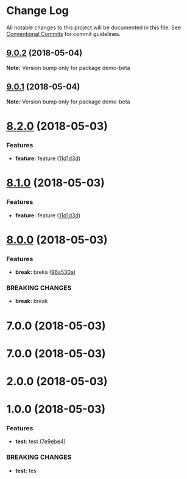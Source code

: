 # Change Log

All notable changes to this project will be documented in this file.
See [Conventional Commits](https://conventionalcommits.org) for commit guidelines.

<a name="9.0.2"></a>
## [9.0.2](https://github.com/fruitCandy/semantic-versioning/compare/demo-beta@9.0.1...demo-beta@9.0.2) (2018-05-04)




**Note:** Version bump only for package demo-beta

<a name="9.0.1"></a>
## [9.0.1](https://github.com/fruitCandy/semantic-versioning/compare/demo-beta@8.2.0...demo-beta@9.0.1) (2018-05-04)




**Note:** Version bump only for package demo-beta

<a name="8.2.0"></a>
# [8.2.0](https://github.com/fruitCandy/semantic-versioning/compare/demo-beta@8.0.0...demo-beta@8.2.0) (2018-05-03)


### Features

* **feature:** feature ([11d1d3d](https://github.com/fruitCandy/semantic-versioning/commit/11d1d3d))




<a name="8.1.0"></a>
# [8.1.0](https://github.com/fruitCandy/semantic-versioning/compare/demo-beta@8.0.0...demo-beta@8.1.0) (2018-05-03)


### Features

* **feature:** feature ([11d1d3d](https://github.com/fruitCandy/semantic-versioning/commit/11d1d3d))




<a name="8.0.0"></a>
# [8.0.0](https://github.com/fruitCandy/semantic-versioning/compare/demo-beta@7.0.0...demo-beta@8.0.0) (2018-05-03)


### Features

* **break:** breka ([96a530a](https://github.com/fruitCandy/semantic-versioning/commit/96a530a))


### BREAKING CHANGES

* **break:** break




<a name="7.0.0"></a>
# 7.0.0 (2018-05-03)



<a name="7.0.0"></a>
# 7.0.0 (2018-05-03)



<a name="2.0.0"></a>
# 2.0.0 (2018-05-03)



<a name="1.0.0"></a>
# 1.0.0 (2018-05-03)


### Features

* **test:** test ([7e9ebe4](https://github.com/fruitCandy/semantic-versioning/commit/7e9ebe4))


### BREAKING CHANGES

* **test:** tes
